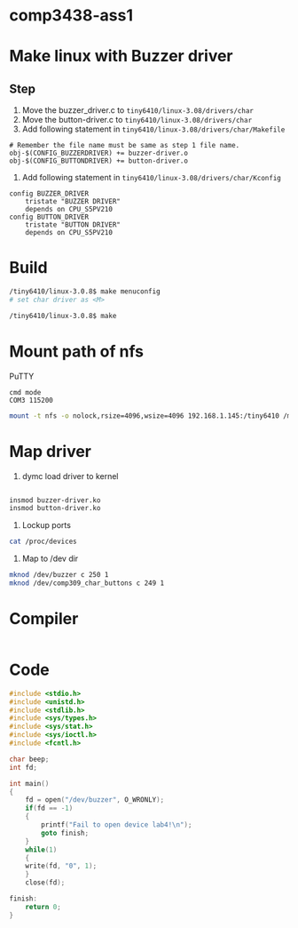 # comp3438-ass1

# Make linux with Buzzer driver
## Step
1. Move the buzzer_driver.c to ```tiny6410/linux-3.08/drivers/char```
1. Move the button-driver.c to ```tiny6410/linux-3.08/drivers/char```
1. Add following statement in ```tiny6410/linux-3.08/drivers/char/Makefile```
```
# Remember the file name must be same as step 1 file name.
obj-$(CONFIG_BUZZERDRIVER) += buzzer-driver.o
obj-$(CONFIG_BUTTONDRIVER) += button-driver.o
```
1. Add following statement in ```tiny6410/linux-3.08/drivers/char/Kconfig```
```
config BUZZER_DRIVER
  	tristate "BUZZER DRIVER"
  	depends on CPU_S5PV210
config BUTTON_DRIVER
  	tristate "BUTTON DRIVER"
  	depends on CPU_S5PV210
```

# Build 
```bash
/tiny6410/linux-3.0.8$ make menuconfig
# set char driver as <M>

/tiny6410/linux-3.0.8$ make
```

# Mount path of nfs
PuTTY
```
cmd mode
COM3 115200
```
```bash
mount -t nfs -o nolock,rsize=4096,wsize=4096 192.168.1.145:/tiny6410 /mnt/nfs
```

# Map driver
1. dymc load driver to kernel
```bash

insmod buzzer-driver.ko
insmod button-driver.ko
```
1. Lockup ports
```bash
cat /proc/devices
```
1. Map to /dev dir
```bash
mknod /dev/buzzer c 250 1
mknod /dev/comp309_char_buttons c 249 1
```

# Compiler
```

```

# Code
```c
#include <stdio.h>
#include <unistd.h>
#include <stdlib.h>
#include <sys/types.h>
#include <sys/stat.h>
#include <sys/ioctl.h>
#include <fcntl.h>

char beep;
int fd;

int main()
{
	fd = open("/dev/buzzer", O_WRONLY);
	if(fd == -1)
	{
		printf("Fail to open device lab4!\n");
		goto finish;	
	}
	while(1)
	{
    write(fd, "0", 1);
	}
	close(fd);

finish:	
	return 0;
}

```

